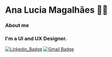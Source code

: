 # Ana Lucia Magalhães 👩‍💻 
### About me
### I'm a  UI and UX Designer.
[![Linkedin_Badge](https://img.shields.io/badge/-LinkedIn-blue?style=flat-square&logo=Linkedin&logoColor=white&link=https://www.linkedin.com/in/ana-lucia-magalhaes/)](https://www.linkedin.com/in/ana-lucia-magalhaes/)
[![Gmail Badge](https://img.shields.io/badge/-Gmail-c14438?style=flat-square&logo=Gmail&logoColor=white&link=mailto:solidade.analucia@gmail.com)](mailto:solidade.analucia@gmail.com)

<!--
**analucia-bk/analucia-bk** is a ✨ _special_ ✨ repository because its `README.md` (this file) appears on your GitHub profile.

[![Design]https://aleen42.github.io/badges/src/photoshop.svg)(https://aleen42.github.io/badges/src/premiere.svg)]
[![Front-end (https://aleen42.github.io/badges/src/angular.svg)https://aleen42.github.io/badges/src/react.svg]

